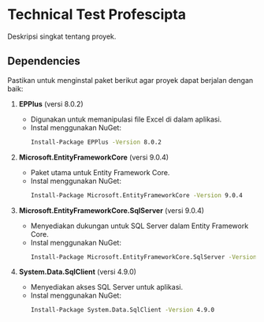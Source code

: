 # Technical Test Profescipta

Deskripsi singkat tentang proyek.

## Dependencies

Pastikan untuk menginstal paket berikut agar proyek dapat berjalan dengan baik:

1. **EPPlus** (versi 8.0.2)
   - Digunakan untuk memanipulasi file Excel di dalam aplikasi.
   - Instal menggunakan NuGet:
     ```bash
     Install-Package EPPlus -Version 8.0.2
     ```

2. **Microsoft.EntityFrameworkCore** (versi 9.0.4)
   - Paket utama untuk Entity Framework Core.
   - Instal menggunakan NuGet:
     ```bash
     Install-Package Microsoft.EntityFrameworkCore -Version 9.0.4
     ```

3. **Microsoft.EntityFrameworkCore.SqlServer** (versi 9.0.4)
   - Menyediakan dukungan untuk SQL Server dalam Entity Framework Core.
   - Instal menggunakan NuGet:
     ```bash
     Install-Package Microsoft.EntityFrameworkCore.SqlServer -Version 9.0.4
     ```

4. **System.Data.SqlClient** (versi 4.9.0)
   - Menyediakan akses SQL Server untuk aplikasi.
   - Instal menggunakan NuGet:
     ```bash
     Install-Package System.Data.SqlClient -Version 4.9.0
     ```
